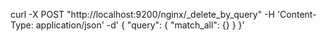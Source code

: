 curl -X POST "http://localhost:9200/nginx/_delete_by_query" -H 'Content-Type: application/json' -d'
{
  "query": {
    "match_all": {}
  }
}'
